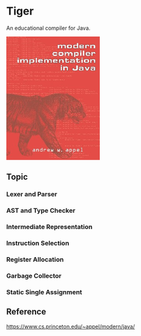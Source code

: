 # Tiger

An educational compiler for Java.

![Tiger](Tiger.png)

## Topic

### Lexer and Parser

### AST and Type Checker

### Intermediate Representation

### Instruction Selection

### Register Allocation

### Garbage Collector

### Static Single Assignment


## Reference
https://www.cs.princeton.edu/~appel/modern/java/